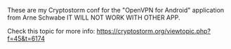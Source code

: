 These are my Cryptostorm conf for the "OpenVPN for Android" application from Arne Schwabe 
IT WILL NOT WORK WITH OTHER APP.


Check this topic for more info:
https://cryptostorm.org/viewtopic.php?f=45&t=6174
